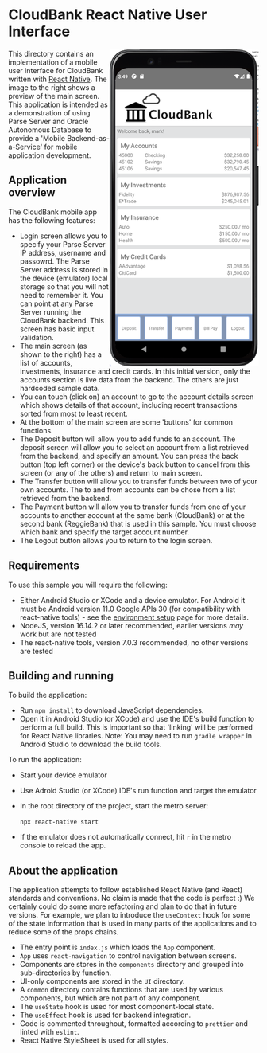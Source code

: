 # CloudBank React Native User Interface

<img style="float: right;" src="cloubank-ui.png" width="300">

This directory contains an implementation of a mobile user interface for CloudBank written with [React Native](https://reactnative.dev/).  The image to the right shows a preview of the main screen.  This application is intended as a demonstration of using Parse Server and Oracle Autonomous Database to provide a 'Mobile Backend-as-a-Service' for mobile application development.

## Application overview

The CloudBank mobile app has the following features:

* Login screen allows you to specify your Parse Server IP address, username and passowrd.  The Parse Server address is stored in the device (emulator) local storage so that you will not need to remember it.  You can point at any Parse Server running the CloudBank backend.  This screen has basic input validation.
* The main screen (as shown to the right) has a list of accounts, investments, insurance and credit cards.  In this initial version, only the accounts section is live data from the backend.  The others are just hardcoded sample data. 
* You can touch (click on) an account to go to the account details screen which shows details of that account, including recent transactions sorted from most to least recent.
* At the bottom of the main screen are some 'buttons' for common functions.
* The Deposit button will allow you to add funds to an account.  The deposit screen will allow you to select an account from a list retrieved from the backend, and specify an amount.  You can press the back button (top left corner) or the device's back button to cancel from this screen (or any of the others) and return to main screen.
* The Transfer button will allow you to transfer funds between two of your own accounts.  The to and from accounts can be chose from a list retrieved from the backend.
* The Payment button will allow you to transfer funds from one of your accounts to another account at the same bank (CloudBank) or at the second bank (ReggieBank) that is used in this sample.  You must choose which bank and specify the target account number.
* The Logout button allows you to return to the login screen.


## Requirements

To use this sample you will require the following:

* Either Android Studio or XCode and a device emulator.  For Android it must be Android version 11.0 Google APIs 30 (for compatibility with react-native tools) - see the [environment setup](https://reactnative.dev/docs/environment-setup) page for more details.
* NodeJS, version 16.14.2 or later recommended, earlier versions *may* work but are not tested
* The react-native tools, version 7.0.3 recommended, no other versions are tested


## Building and running

To build the application:

* Run `npm install` to download JavaScript dependencies.
* Open it in Android Studio (or XCode) and use the IDE's build function to perform a full build.  This is important so that 'linking' will be performed for React Native libraries.  Note:  You may need to run `gradle wrapper` in Android Studio to download the build tools.

To run the application:

* Start your device emulator
* Use Adroid Studio (or XCode) IDE's run function and target the emulator
* In the root directory of the project, start the metro server:

    ```npx react-native start```

* If the emulator does not automatically connect, hit `r` in the metro console to reload the app.

## About the application

The application attempts to follow established React Native (and React) standards and conventions.  No claim is made that the code is perfect :)  We certainly could do some more refactoring and plan to do that in future versions.  For example, we plan to introduce the `useContext` hook for some of the state information that is used in many parts of the applications and to reduce some of the props chains.

* The entry point is `index.js` which loads the `App` component.
* `App` uses `react-navigation` to control navigation between screens.
* Components are stores in the `components` directory and grouped into sub-directories by function. 
* UI-only components are stored in the `UI` directory. 
* A `common` directory contains functions that are used by various components, but which are not part of any component.
* The `useState` hook is used for most component-local state.
* The `useEffect` hook is used for backend integration.
* Code is commented throughout, formatted according to `prettier` and linted with `eslint`.
* React Native StyleSheet is used for all styles.